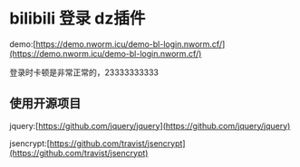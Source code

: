 # bilibili 登录 dz插件

demo:[https://demo.nworm.icu/demo-bl-login.nworm.cf/](https://demo.nworm.icu/demo-bl-login.nworm.cf/)

登录时卡顿是非常正常的，23333333333

## 使用开源项目
jquery:[https://github.com/jquery/jquery](https://github.com/jquery/jquery)

jsencrypt:[https://github.com/travist/jsencrypt](https://github.com/travist/jsencrypt)
